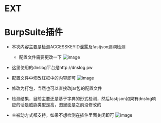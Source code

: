 # EXT
# BurpSuite插件

- 本次内容主要是检测ACCESSKEYID泄露及fastjson漏洞检测
  - 配置文件需要更改一下
![image](https://user-images.githubusercontent.com/108923559/221423179-c7373415-4eef-4652-953a-f8e46b9f8a34.png)


- 这里使用的dnslog平台是http://dnslog.pw
- 配置文件中修改红框中的内容即可
![image](https://user-images.githubusercontent.com/108923559/221423215-2ea8c460-a3fd-450d-a010-9e63c5a95db8.png)


- 修改为打包，当然也可以直接改jar包的配置文件
- 检测结果，目前主要还是基于字典的形式检测，然后fastjson如果有dnslog响应的话是威胁类型是高，图里面是之前没修改的
- 主被动方式都支持，如果不想检测在插件里面关闭即可
![image](https://user-images.githubusercontent.com/108923559/221423248-29684741-868d-4d72-9b52-eee57b01f4ef.png)

